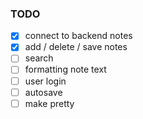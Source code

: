 ###  TODO

- [x] connect to backend notes
- [x] add / delete / save notes 
- [ ] search
- [ ] formatting note text
- [ ] user login
- [ ] autosave
- [ ] make pretty
